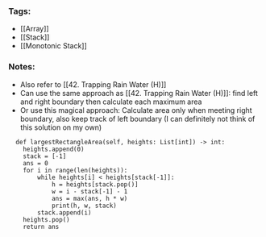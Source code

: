 ### Tags:
- [[Array]]
- [[Stack]]
- [[Monotonic Stack]]
### Notes:
- Also refer to [[42. Trapping Rain Water (H)]]
- Can use the same approach as [[42. Trapping Rain Water (H)]]: find left and right boundary then calculate each maximum area
- Or use this magical approach: Calculate area only when meeting right boundary, also keep track of left boundary (I can definitely not think of this solution on my own)
```python=
  def largestRectangleArea(self, heights: List[int]) -> int:
	heights.append(0)
	stack = [-1]
	ans = 0
	for i in range(len(heights)):
		while heights[i] < heights[stack[-1]]:
			h = heights[stack.pop()]
			w = i - stack[-1] - 1
			ans = max(ans, h * w)
			print(h, w, stack)
		stack.append(i)
	heights.pop()
	return ans
```